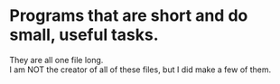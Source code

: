 # Programs that are short and do small, useful tasks. 
They are all one file long.  
I am NOT the creator of all of these files, but I did make a few of them.
